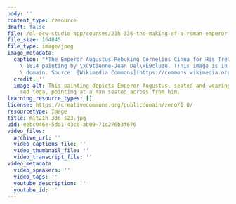 ```yaml
---
body: ''
content_type: resource
draft: false
file: /ol-ocw-studio-app/courses/21h-336-the-making-of-a-roman-emperor-spring-2023/mit21h_336_s23.jpg
file_size: 164845
file_type: image/jpeg
image_metadata:
  caption: "*The Emperor Augustus Rebuking Cornelius Cinna for His Treachery*, an\
    \ 1814 painting by \xC9tienne-Jean Del\xE9cluze. (This image is in the public\
    \ domain. Source: [Wikimedia Commons](https://commons.wikimedia.org/wiki/File:The_Emperor_Augustus_Rebuking_Cornelius_Cinna_for_His_Treachery.jpg).)"
  credit: ''
  image-alt: This painting depicts Emperor Augustus, seated and wearing a white and
    red toga, pointing at a man seated across from him.
learning_resource_types: []
license: https://creativecommons.org/publicdomain/zero/1.0/
resourcetype: Image
title: mit21h_336_s23.jpg
uid: eebc046e-5da1-43c6-ab09-71c276b3f676
video_files:
  archive_url: ''
  video_captions_file: ''
  video_thumbnail_file: ''
  video_transcript_file: ''
video_metadata:
  video_speakers: ''
  video_tags: ''
  youtube_description: ''
  youtube_id: ''
---
```

